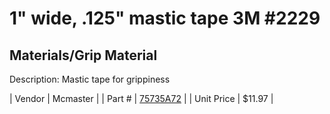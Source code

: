 # 1" wide, .125" mastic tape 3M #2229
## Materials/Grip Material
Description: 	Mastic tape for grippiness 

| Vendor | Mcmaster | 
| Part # | [75735A72](http://www.mcmaster.com/) | 
| Unit Price | $11.97 | 
